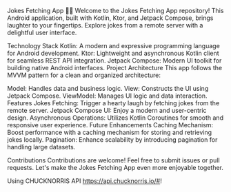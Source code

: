 Jokes Fetching App 🤣📱
Welcome to the Jokes Fetching App repository! This Android application, built with Kotlin, Ktor, and Jetpack Compose, brings laughter to your fingertips. Explore jokes from a remote server with a delightful user interface.

Technology Stack
Kotlin: A modern and expressive programming language for Android development.
Ktor: Lightweight and asynchronous Kotlin client for seamless REST API integration.
Jetpack Compose: Modern UI toolkit for building native Android interfaces.
Project Architecture
This app follows the MVVM pattern for a clean and organized architecture:

Model: Handles data and business logic.
View: Constructs the UI using Jetpack Compose.
ViewModel: Manages UI logic and data interaction.
Features
Jokes Fetching: Trigger a hearty laugh by fetching jokes from the remote server.
Jetpack Compose UI: Enjoy a modern and user-centric design.
Asynchronous Operations: Utilizes Kotlin Coroutines for smooth and responsive user experience.
Future Enhancements
Caching Mechanism: Boost performance with a caching mechanism for storing and retrieving jokes locally.
Pagination: Enhance scalability by introducing pagination for handling large datasets.

Contributions
Contributions are welcome! Feel free to submit issues or pull requests. Let's make the Jokes Fetching App even more enjoyable together.

Using CHUCKNORRIS API
https://api.chucknorris.io/#!


